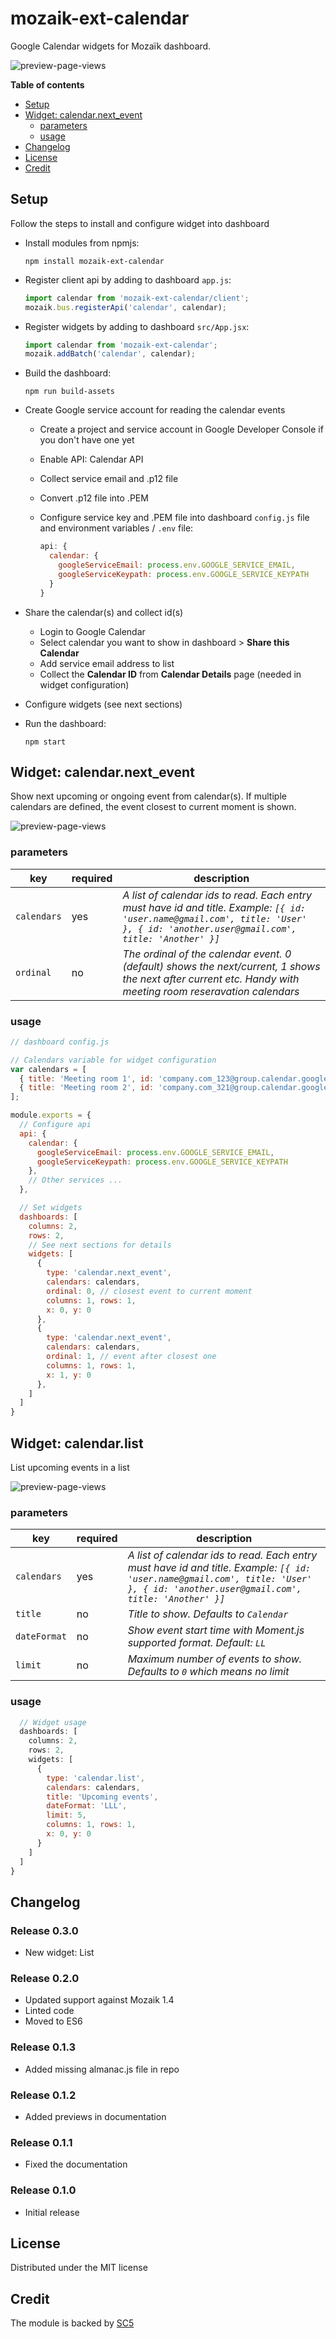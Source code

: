 # mozaik-ext-calendar

Google Calendar widgets for Mozaïk dashboard.

![preview-page-views](https://raw.githubusercontent.com/SC5/mozaik-ext-calendar/master/previews/next_event.png)

**Table of contents**
<!-- MarkdownTOC depth=0 autolink=true bracket=round -->

- [Setup](#setup)
- [Widget: calendar.next_event](#widget-calendarnext_event)
  - [parameters](#parameters)
  - [usage](#usage)
- [Changelog](#changelog)
- [License](#license)
- [Credit](#credit)

<!-- /MarkdownTOC -->


## Setup

Follow the steps to install and configure widget into dashboard

- Install modules from npmjs:

  ```shell
  npm install mozaik-ext-calendar
  ```

- Register client api by adding to dashboard `app.js`:

  ```javascript
  import calendar from 'mozaik-ext-calendar/client';
  mozaik.bus.registerApi('calendar', calendar);
  ```

- Register widgets by adding to dashboard ``src/App.jsx``:

  ```javascript
  import calendar from 'mozaik-ext-calendar';
  mozaik.addBatch('calendar', calendar);
  ```

- Build the dashboard:

  ```shell
  npm run build-assets
  ```

- Create Google service account for reading the calendar events

  - Create a project and service account in Google Developer Console if you don't have one yet
  - Enable API: Calendar API
  - Collect service email and .p12 file
  - Convert .p12 file into .PEM
  - Configure service key and .PEM file into dashboard `config.js` file and environment variables / `.env` file:

    ```javascript
    api: {
      calendar: {
        googleServiceEmail: process.env.GOOGLE_SERVICE_EMAIL,
        googleServiceKeypath: process.env.GOOGLE_SERVICE_KEYPATH
      }
    }
    ```

- Share the calendar(s) and collect id(s)

  - Login to Google Calendar
  - Select calendar you want to show in dashboard > **Share this Calendar**
  - Add service email address to list
  - Collect the **Calendar ID** from **Calendar Details** page (needed in widget configuration)

- Configure widgets (see next sections)

- Run the dashboard:

  ```shell
  npm start
  ```

## Widget: calendar.next_event

Show next upcoming or ongoing event from calendar(s).
If multiple calendars are defined, the event closest to current
moment is shown.

![preview-page-views](https://raw.githubusercontent.com/SC5/mozaik-ext-calendar/master/previews/next_event.png)

### parameters

key           | required | description
--------------|----------|---------------
`calendars`   | yes      | *A list of calendar ids to read. Each entry must have id and title. Example: `[{ id: 'user.name@gmail.com', title: 'User' }, { id: 'another.user@gmail.com', title: 'Another' }]`*
`ordinal`     | no       | *The ordinal of the calendar event. 0 (default) shows the next/current, 1 shows the next after current etc. Handy with meeting room reseravation calendars*

### usage

```javascript
// dashboard config.js

// Calendars variable for widget configuration
var calendars = [
  { title: 'Meeting room 1', id: 'company.com_123@group.calendar.google.com' },
  { title: 'Meeting room 2', id: 'company.com_321@group.calendar.google.com' }
];

module.exports = {
  // Configure api
  api: {
    calendar: {
      googleServiceEmail: process.env.GOOGLE_SERVICE_EMAIL,
      googleServiceKeypath: process.env.GOOGLE_SERVICE_KEYPATH
    },
    // Other services ...
  },

  // Set widgets
  dashboards: [
    columns: 2,
    rows: 2,
    // See next sections for details
    widgets: [
      {
        type: 'calendar.next_event',
        calendars: calendars,
        ordinal: 0, // closest event to current moment
        columns: 1, rows: 1,
        x: 0, y: 0
      },
      {
        type: 'calendar.next_event',
        calendars: calendars,
        ordinal: 1, // event after closest one
        columns: 1, rows: 1,
        x: 1, y: 0
      },
    ]
  ]
}
```


## Widget: calendar.list

List upcoming events in a list

![preview-page-views](https://raw.githubusercontent.com/SC5/mozaik-ext-calendar/master/previews/list.png)

### parameters

key           | required | description
--------------|----------|---------------
`calendars`   | yes      | *A list of calendar ids to read. Each entry must have id and title. Example: `[{ id: 'user.name@gmail.com', title: 'User' }, { id: 'another.user@gmail.com', title: 'Another' }]`*
`title`       | no       | *Title to show. Defaults to `Calendar`*
`dateFormat`  | no       | *Show event start time with Moment.js supported format. Default: `LL`*
`limit`       | no       | *Maximum number of events to show. Defaults to `0` which means no limit*

### usage

```javascript
  // Widget usage
  dashboards: [
    columns: 2,
    rows: 2,
    widgets: [
      {
        type: 'calendar.list',
        calendars: calendars,
        title: 'Upcoming events',
        dateFormat: 'LLL',
        limit: 5,
        columns: 1, rows: 1,
        x: 0, y: 0
      }
    ]
  ]
}
```

## Changelog

### Release 0.3.0

- New widget: List

### Release 0.2.0

- Updated support against Mozaik 1.4
- Linted code
- Moved to ES6

### Release 0.1.3

- Added missing almanac.js file in repo

### Release 0.1.2

- Added previews in documentation

### Release 0.1.1

- Fixed the documentation

### Release 0.1.0

- Initial release

## License

Distributed under the MIT license

## Credit

The module is backed by [SC5](http://sc5.io/)

